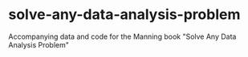 # solve-any-data-analysis-problem
Accompanying data and code for the Manning book "Solve Any Data Analysis Problem"
